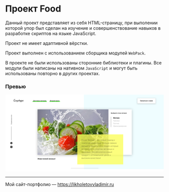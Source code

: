 # Проект Food
Данный проект представляет из себя HTML-страницу, при выполении которой упор был сделан на изучение и совершенствование навыков в разработке скриптов на языке JavaScript.

Проект не имеет адаптивной вёрстки.

Проект выполнен с использованием сборщика модулей `WebPack`.

В проекте не были использованы сторонние библиотеки и плагины. Все модули были написаны на нативном `JavaScript` и могут быть использованы повторно в других проектах.

### Превью

![Превью](https://github.com/l1kholetov/portfolio/raw/main/src/img/preview/food.png)

---
Мой сайт-портфолио — <https://likholetovvladimir.ru>
